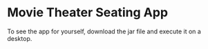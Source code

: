 # Movie Theater Seating App

To see the app for yourself, download the jar file and execute it on a desktop.
